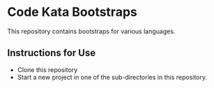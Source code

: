 Code Kata Bootstraps
====================

This repository contains bootstraps for various languages.

Instructions for Use
--------------------

- Clone this repository
- Start a new project in one of the sub-directories in this repository.
